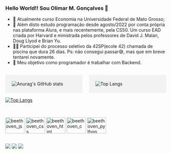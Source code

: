 ### Hello World!! Sou Olimar M. Gonçalves 👋

- 🔭 Atualmente curso Economia na Universidade Federal de Mato Grosso;
- 🌱 Além disto estudo programação desde agosto/2022 por conta própria nas plataforma Alura, e mais recentemente, pela CS50. Um curso EAD criada por Harvard e ministrada pelos professores de David J. Malan, Doug Llyod e Brian Yu.
- 🤽‍♀️ Participei do processo seletivo da 42SP(ecole 42) chamada de piscina que dura 26 dias. Ps: não consegui passar😅, mas que em breve tentarei novamente.
- 🤔 Meu objetivo como programador é trabalhar com Backend.
##
##

<div style="display: grid; grid-template-columns: 1fr 1fr; grid-gap: 20px;">
  <div style="background-color: #f2f2f2; padding: 20px;">
    <a href="https://github.com/Beethovencba/github-readme-stats">
      <img align="left" src="https://github-readme-stats.vercel.app/api?username=Beethovencba&show_icons=true&theme=dark" alt="Anurag's GitHub stats">
    </a>
  </div>
  <div style="background-color: #f2f2f2; padding: 20px;">
    <a href="https://github.com/Beethovencba/github-readme-stats">
      <img align="left" src="https://github-readme-stats.vercel.app/api/top-langs/?username=Beethovencba&layout=compact&theme=radical" alt="Top Langs">
    </a>  
  </div>
</div>




[![Top Langs](https://github-readme-stats.vercel.app/api/top-langs/?username=Beethovencba&hide_progress=true&theme=dark)](https://github.com/Beethovencba/github-readme-stats)

##

<div style="display: inline-block"><br>
  <img aling=center alt= beethoven_js height=50 width=60 src="https://cdn.jsdelivr.net/gh/devicons/devicon/icons/javascript/javascript-original.svg"/>
  <img aling=center alt= beethoven_css height=50 width=60 src="https://cdn.jsdelivr.net/gh/devicons/devicon/icons/css3/css3-plain-wordmark.svg"/>
  <img aling=center alt= beethoven_html height=50 width=60 src="https://cdn.jsdelivr.net/gh/devicons/devicon/icons/html5/html5-plain-wordmark.svg"/>
  <img aling=center alt= beethoven_c height=50 width=60 src="https://cdn.jsdelivr.net/gh/devicons/devicon/icons/c/c-original.svg"/>
<img aling=center alt= beethoven_python height=50 width=60 
src="https://cdn.jsdelivr.net/gh/devicons/devicon/icons/python/python-original.svg"/>
</div>

##

<div>
  <a href="https://www.instagram.com/olimarmartins" target="_blank"><img src= "https://img.shields.io/badge/Instagram-E4405F?style=for-the-badge&logo=instagram&logoColor=white" target="_blanck"></a>
  <a href="https://www.linkedin.com/in/olimardev-contato" target="_blanck"/><img src= "https://img.shields.io/badge/LinkedIn-0077B5?style=for-the-badge&logo=linkedin&logoColor=white" targe="_blanck"></a>
  <a href="mailto: olimar.dev@gmail.com"><img src= "https://img.shields.io/badge/Gmail-D14836?style=for-the-badge&logo=gmail&logoColor=white" targe="_blanck"></a>
</div>
